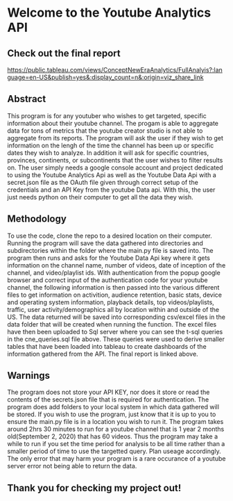 # Welcome to the Youtube Analytics API

## Check out the final report
https://public.tableau.com/views/ConceptNewEraAnalytics/FullAnalyis?:language=en-US&publish=yes&:display_count=n&:origin=viz_share_link

## Abstract
This program is for any youtuber who wishes to get targeted, specific information about their youtube channel. The progam is able to aggregate data for tons of metrics that the youtube creator studio is not able to aggregate from its reports. The program will ask the user if they wish to get information on the lengh of the time the channel has been up or specific dates they wish to analyze. In addition it will ask for specific countries, provinces, continents, or subcontinents that the user wishes to filter results on. The user simply needs a google console account and project dedicated to using the Youtube Analytics Api as well as the Youtube Data Api with a secret.json file as the OAuth file given through correct setup of the credentials and an API Key from the youtube Data api. With this, the user just needs python on their computer to get all the data they wish. 

## Methodology
To use the code, clone the repo to a desired location on their computer. Running the program will save the data gathered into directories and subdirectories within the folder where the main.py file is saved into. The program then runs and asks for the Youtube Data Api key where it gets information on the channel name, number of videos, date of inception of the channel, and video/playlist ids. With authentication from the popup google browser and correct input of the authentication code for your youtube channel, the following information is then passed into the various different files to get information on activition, audience retention, basic stats, device and operating system information, playback details, top videos/playlists, traffic, user activity/demographics all by location within and outside of the US. The data returned will be saved into corresponding csv/excel files in the data folder that will be created when running the function. The excel files have then been uploaded to Sql server where you can see the t-sql queries in the cne_queries.sql file above. These queries were used to derive smaller tables that have been loaded into tableau to create dashboards of the information gathered from the API. The final report is linked above.

## Warnings
The program does not store your API KEY, nor does it store or read the contents of the secrets.json file that is required for authentication. The program does add folders to your local system in which data gathered will be stored. If you wish to use the program, just know that it is up to you to ensure the main.py file is in a location you wish to run it. The program takes around 2hrs 30 minutes to run for a youtube channel that is 1 year 2 months old(September 2, 2020) that has 60 videos. Thus the program may take a while to run if you set the time period for analysis to be all time rather than a smaller period of time to use the targetted query. Plan useage accordingly. The only error that may harm your program is a rare occurance of a youtube server error not being able to return the data. 

## Thank you for checking my project out!

